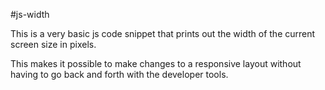 #js-width

This is a very basic js code snippet that prints out the width of the current screen size in pixels.

This makes it possible to make changes to a responsive layout without having to go back and forth with the developer tools.